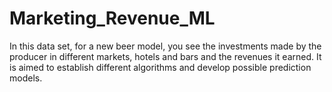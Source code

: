 # Marketing_Revenue_ML

In this data set, for a new beer model, you see the investments made by the producer in different markets, hotels and bars and the revenues it earned. It is aimed to establish different algorithms and develop possible prediction models.
